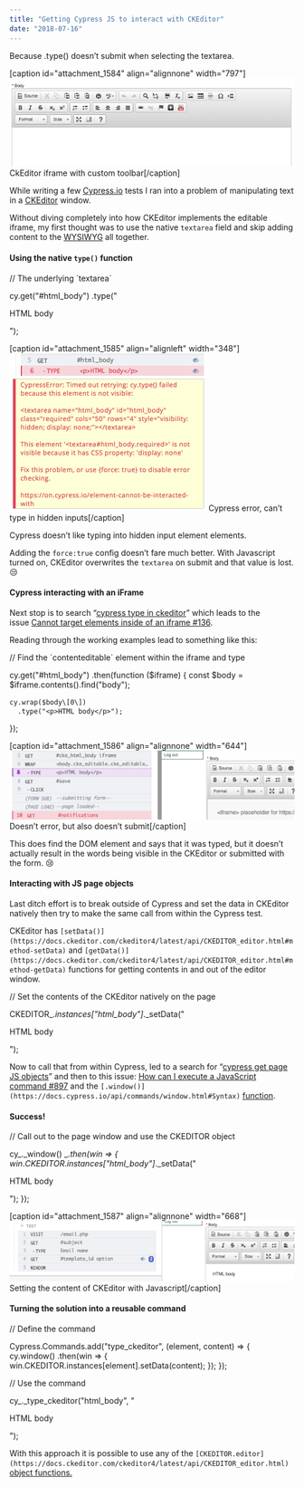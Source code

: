 ```yaml
---
title: "Getting Cypress JS to interact with CKEditor"
date: "2018-07-16"
---
```


Because .type() doesn’t submit when selecting the textarea.

\[caption id="attachment\_1584" align="alignnone" width="797"\]![CKEditor](/images/Screen-Shot-2018-07-15-at-1.26.42-PM.png) CkEditor iframe with custom toolbar\[/caption\]

While writing a few [Cypress.io](https://www.cypress.io/) tests I ran into a problem of manipulating text in a [CKEditor](https://ckeditor.com/) window.

Without diving completely into how CKEditor implements the editable iframe, my first thought was to use the native `textarea` field and skip adding content to the [WYSIWYG](https://en.wikipedia.org/wiki/WYSIWYG) all together.

#### Using the native `type()` function

// The underlying \`textarea\`

cy.get("#html\_body")
.type("<p>HTML body</p>");

\[caption id="attachment\_1585" align="alignleft" width="348"\]![Cypress native type command](/images/Screen-Shot-2018-07-15-at-1.51.04-PM.png) Cypress error, can’t type in hidden inputs\[/caption\]

Cypress doesn’t like typing into hidden input element elements.

Adding the `force:true` config doesn’t fare much better. With Javascript turned on, CKEditor overwrites the `textarea` on submit and that value is lost. 😒

#### Cypress interacting with an iFrame

Next stop is to search “[cypress type in ckeditor](https://www.google.com/search?q=cypress%20type%20in%20ckeditor)” which leads to the issue [Cannot target elements inside of an iframe #136](https://github.com/cypress-io/cypress/issues/136).

Reading through the working examples lead to something like this:

// Find the \`contenteditable\` element within the iframe and type

cy.get("#html\_body")
  .then(function ($iframe) {
    const $body = $iframe.contents().find("body");

    cy.wrap($body\[0\])
      .type("<p>HTML body</p>");
  });

\[caption id="attachment\_1586" align="alignnone" width="644"\]![Cypress doesn't error](/images/Screen-Shot-2018-07-15-at-2.05.03-PM.png) Doesn’t error, but also doesn’t submit\[/caption\]

This does find the DOM element and says that it was typed, but it doesn’t actually result in the words being visible in the CKEditor or submitted with the form. 😢

#### Interacting with JS page objects

Last ditch effort is to break outside of Cypress and set the data in CKEditor natively then try to make the same call from within the Cypress test.

CKEditor has `[setData()](https://docs.ckeditor.com/ckeditor4/latest/api/CKEDITOR_editor.html#method-setData)` and `[getData()](https://docs.ckeditor.com/ckeditor4/latest/api/CKEDITOR_editor.html#method-getData)` functions for getting contents in and out of the editor window.

// Set the contents of the CKEditor natively on the page

CKEDITOR_._instances\["html\_body"\]_._setData("<p>HTML body</p>");

Now to call that from within Cypress, led to a search for “[cypress get page JS objects](https://www.google.com/search?q=cypress%20get%20page%20JS%20objects)” and then to this issue: [How can I execute a JavaScript command #897](http://how%20can%20i%20execute%20a%20javascript%20command%20/#897) and the `[.window()](https://docs.cypress.io/api/commands/window.html#Syntax)` [function](https://docs.cypress.io/api/commands/window.html#Syntax).

#### Success!

// Call out to the page window and use the CKEDITOR object

cy_._window()
  _._then(win => {
    win_._CKEDITOR_._instances\["html\_body"\]_._setData("<p>HTML body</p>");
  });

\[caption id="attachment\_1587" align="alignnone" width="668"\]![Setting the content of CKEditor with Javascript](/images/Screen-Shot-2018-07-15-at-2.21.08-PM.png) Setting the content of CKEditor with Javascript\[/caption\]

#### Turning the solution into a reusable command

// Define the command

Cypress.Commands.add("type\_ckeditor", (element, content) => {
  cy.window()
    .then(win => {
      win.CKEDITOR.instances\[element\].setData(content);
    });
});

// Use the command

cy_._type\_ckeditor("html\_body", "<p>HTML body</p>");

With this approach it is possible to use any of the `[CKEDITOR.editor](https://docs.ckeditor.com/ckeditor4/latest/api/CKEDITOR_editor.html)` [object functions.](https://docs.ckeditor.com/ckeditor4/latest/api/CKEDITOR_editor.html)
